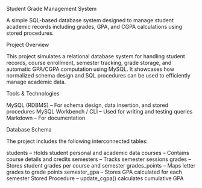 Student Grade Management System

A simple SQL-based database system designed to manage student academic records including grades, GPA, and CGPA calculations using stored procedures.

Project Overview

This project simulates a relational database system for handling student records, course enrollment, semester tracking, grade storage, and automatic GPA/CGPA computation using MySQL. It showcases how normalized schema design and SQL procedures can be used to efficiently manage academic data.

Tools & Technologies

MySQL (RDBMS) – For schema design, data insertion, and stored procedures
MySQL Workbench / CLI – Used for writing and testing queries
Markdown – For documentation

Database Schema

The project includes the following interconnected tables:

students – Holds student personal and academic data
courses – Contains course details and credits
semesters – Tracks semester sessions
grades – Stores student grades per course and semester
grades_points – Maps letter grades to grade points
semester_gpa – Stores GPA calculated for each semester
Stored Procedure – update_cgpa() calculates cumulative GPA
